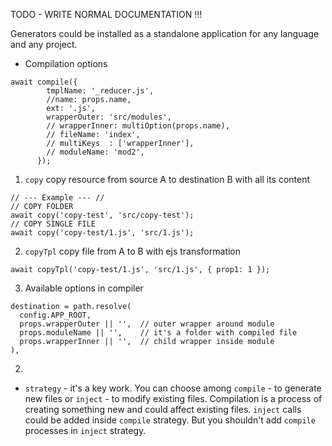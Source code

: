 TODO - WRITE NORMAL DOCUMENTATION !!!

Generators could be installed as a standalone application
for any language and any project.

* Compilation options
```
await compile({
        tmplName: '_reducer.js',
        //name: props.name,
        ext: '.js',
        wrapperOuter: 'src/modules',
        // wrapperInner: multiOption(props.name),
        // fileName: 'index',
        // multiKeys  : ['wrapperInner'],
        // moduleName: 'mod2',
      });
```

1. `copy`
copy resource from source A to destination B with all its content
```
// --- Example --- //
// COPY FOLDER
await copy('copy-test', 'src/copy-test');
// COPY SINGLE FILE
await copy('copy-test/1.js', 'src/1.js');
```

2. `copyTpl`
copy file from A to B with ejs transformation
```
await copyTpl('copy-test/1.js', 'src/1.js', { prop1: 1 });
```
3. Available options in compiler
```
destination = path.resolve(
  config.APP_ROOT,
  props.wrapperOuter || '',  // outer wrapper around module
  props.moduleName || '',    // it's a folder with compiled file
  props.wrapperInner || '',  // child wrapper inside module
),
```


2.
- `strategy` - it's a key work.
You can choose among 
`compile` - to generate new files or 
`inject` - to modify existing files.
Compilation is a process of creating something new and 
could affect existing files.
`inject` calls could be added inside `compile` strategy.
But you shouldn't add `compile` processes in `inject` strategy.

